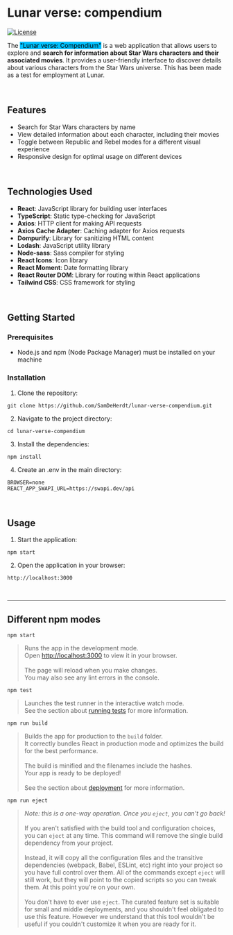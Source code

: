 # Lunar verse: compendium

[![License](https://img.shields.io/badge/license-MIT-blue.svg)](LICENSE)

The <mark style="background-color: deepskyblue;">"Lunar verse: Compendium"</mark> is a web application that allows users to explore and **search for information about Star Wars characters and their associated movies**. It provides a user-friendly interface to discover details about various characters from the Star Wars universe. This has been made as a test for employment at Lunar.

<br/>

## Features

- Search for Star Wars characters by name
- View detailed information about each character, including their movies
- Toggle between Republic and Rebel modes for a different visual experience
- Responsive design for optimal usage on different devices

<br/>

## Technologies Used

- **React**: JavaScript library for building user interfaces
- **TypeScript**: Static type-checking for JavaScript
- **Axios**: HTTP client for making API requests
- **Axios Cache Adapter**: Caching adapter for Axios requests
- **Dompurify**: Library for sanitizing HTML content
- **Lodash**: JavaScript utility library
- **Node-sass**: Sass compiler for styling
- **React Icons**: Icon library
- **React Moment**: Date formatting library
- **React Router DOM**: Library for routing within React applications
- **Tailwind CSS**: CSS framework for styling

<br/>

## Getting Started

### Prerequisites

- Node.js and npm (Node Package Manager) must be installed on your machine

### Installation

1. Clone the repository:

```
git clone https://github.com/SamDeHerdt/lunar-verse-compendium.git
```

2. Navigate to the project directory:
```
cd lunar-verse-compendium
```

3. Install the dependencies:
```
npm install
```

4. Create an .env in the main directory:
```
BROWSER=none
REACT_APP_SWAPI_URL=https://swapi.dev/api
```

<br/>

## Usage

1. Start the application:
```
npm start
```

2. Open the application in your browser:
```
http://localhost:3000
```

<br/>

___
## Different npm modes

```npm start```

> Runs the app in the development mode.\
Open [http://localhost:3000](http://localhost:3000) to view it in your browser.<br/><br/>
>The page will reload when you make changes.\
You may also see any lint errors in the console.

```npm test```

>Launches the test runner in the interactive watch mode.\
See the section about [running tests](https://facebook.github.io/create-react-app/docs/running-tests) for more information.

```npm run build```

>Builds the app for production to the `build` folder.\
It correctly bundles React in production mode and optimizes the build for the best performance.<br/><br/>
>The build is minified and the filenames include the hashes.\
Your app is ready to be deployed!<br/><br/>
>See the section about [deployment](https://facebook.github.io/create-react-app/docs/deployment) for more information.

```npm run eject```

>*Note: this is a one-way operation. Once you `eject`, you can't go back!*<br/><br/>
>If you aren't satisfied with the build tool and configuration choices, you can `eject` at any time. This command will remove the single build dependency from your project.<br/><br/>
>Instead, it will copy all the configuration files and the transitive dependencies (webpack, Babel, ESLint, etc) right into your project so you have full control over them. All of the commands except `eject` will still work, but they will point to the copied scripts so you can tweak them. At this point you're on your own.<br/><br/>
>You don't have to ever use `eject`. The curated feature set is suitable for small and middle deployments, and you shouldn't feel obligated to use this feature. However we understand that this tool wouldn't be useful if you couldn't customize it when you are ready for it.

